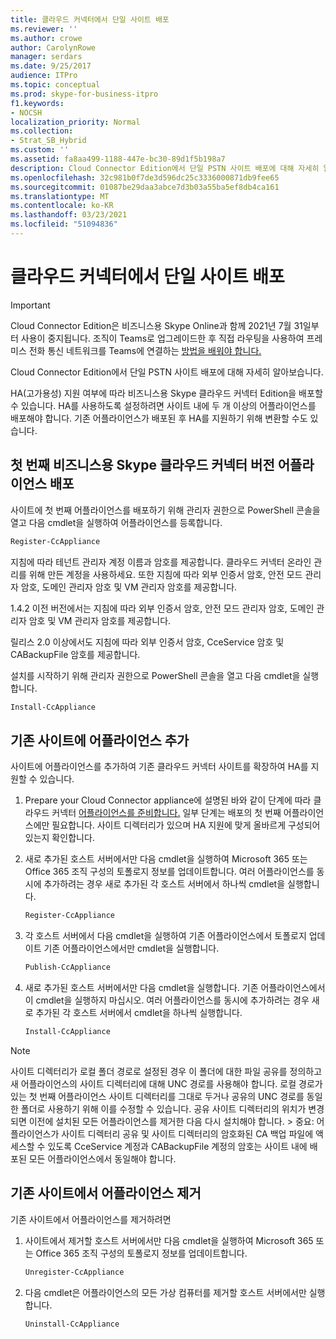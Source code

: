 ```yaml
---
title: 클라우드 커넥터에서 단일 사이트 배포
ms.reviewer: ''
ms.author: crowe
author: CarolynRowe
manager: serdars
ms.date: 9/25/2017
audience: ITPro
ms.topic: conceptual
ms.prod: skype-for-business-itpro
f1.keywords:
- NOCSH
localization_priority: Normal
ms.collection:
- Strat_SB_Hybrid
ms.custom: ''
ms.assetid: fa8aa499-1188-447e-bc30-89d1f5b198a7
description: Cloud Connector Edition에서 단일 PSTN 사이트 배포에 대해 자세히 알아보습니다.
ms.openlocfilehash: 32c981b0f7de3d596dc25c3336000871db9fee65
ms.sourcegitcommit: 01087be29daa3abce7d3b03a55ba5ef8db4ca161
ms.translationtype: MT
ms.contentlocale: ko-KR
ms.lasthandoff: 03/23/2021
ms.locfileid: "51094836"
---
```

# <a name="deploy-a-single-site-in-cloud-connector"></a>클라우드 커넥터에서 단일 사이트 배포
 
> [!Important]
> Cloud Connector Edition은 비즈니스용 Skype Online과 함께 2021년 7월 31일부터 사용이 중지됩니다. 조직이 Teams로 업그레이드한 후 직접 라우팅을 사용하여 프레미스 전화 통신 네트워크를 Teams에 연결하는 [방법을 배워야 합니다.](/MicrosoftTeams/direct-routing-landing-page)

Cloud Connector Edition에서 단일 PSTN 사이트 배포에 대해 자세히 알아보습니다.
  
HA(고가용성) 지원 여부에 따라 비즈니스용 Skype 클라우드 커넥터 Edition을 배포할 수 있습니다. HA를 사용하도록 설정하려면 사이트 내에 두 개 이상의 어플라이언스를 배포해야 합니다. 기존 어플라이언스가 배포된 후 HA를 지원하기 위해 변환할 수도 있습니다.
  
## <a name="deploy-the-first-skype-for-business-cloud-connector-edition-appliance"></a>첫 번째 비즈니스용 Skype 클라우드 커넥터 버전 어플라이언스 배포

사이트에 첫 번째 어플라이언스를 배포하기 위해 관리자 권한으로 PowerShell 콘솔을 열고 다음 cmdlet을 실행하여 어플라이언스를 등록합니다.
  
```powershell
Register-CcAppliance
```

지침에 따라 테넌트 관리자 계정 이름과 암호를 제공합니다. 클라우드 커넥터 온라인 관리를 위해 만든 계정을 사용하세요. 또한 지침에 따라 외부 인증서 암호, 안전 모드 관리자 암호, 도메인 관리자 암호 및 VM 관리자 암호를 제공합니다. 
  
1.4.2 이전 버전에서는 지침에 따라 외부 인증서 암호, 안전 모드 관리자 암호, 도메인 관리자 암호 및 VM 관리자 암호를 제공합니다. 
  
릴리스 2.0 이상에서도 지침에 따라 외부 인증서 암호, CceService 암호 및 CABackupFile 암호를 제공합니다.
  
설치를 시작하기 위해 관리자 권한으로 PowerShell 콘솔을 열고 다음 cmdlet을 실행합니다.
  
```powershell
Install-CcAppliance
```

## <a name="add-an-appliance-to-an-existing-site"></a>기존 사이트에 어플라이언스 추가

사이트에 어플라이언스를 추가하여 기존 클라우드 커넥터 사이트를 확장하여 HA를 지원할 수 있습니다. 
  
1. Prepare your Cloud Connector appliance에 설명된 바와 같이 단계에 따라 클라우드 커넥터 [어플라이언스를 준비합니다.](prepare-your-cloud-connector-appliance.md) 일부 단계는 배포의 첫 번째 어플라이언스에만 필요합니다. 사이트 디렉터리가 있으며 HA 지원에 맞게 올바르게 구성되어 있는지 확인합니다.
    
2. 새로 추가된 호스트 서버에서만 다음 cmdlet을 실행하여 Microsoft 365 또는 Office 365 조직 구성의 토폴로지 정보를 업데이트합니다. 여러 어플라이언스를 동시에 추가하려는 경우 새로 추가된 각 호스트 서버에서 하나씩 cmdlet을 실행합니다.
    
   ```powershell
   Register-CcAppliance
   ```

3. 각 호스트 서버에서 다음 cmdlet을 실행하여 기존 어플라이언스에서 토폴로지 업데이트 기존 어플라이언스에서만 cmdlet을 실행합니다.
    
   ```powershell
   Publish-CcAppliance
   ```

4. 새로 추가된 호스트 서버에서만 다음 cmdlet을 실행합니다. 기존 어플라이언스에서 이 cmdlet을 실행하지 마십시오. 여러 어플라이언스를 동시에 추가하려는 경우 새로 추가된 각 호스트 서버에서 cmdlet을 하나씩 실행합니다.
    
   ```powershell
   Install-CcAppliance
   ```

> [!NOTE]
> 사이트 디렉터리가 로컬 폴더 경로로 설정된 경우 이 폴더에 대한 파일 공유를 정의하고 새 어플라이언스의 사이트 디렉터리에 대해 UNC 경로를 사용해야 합니다. 로컬 경로가 있는 첫 번째 어플라이언스 사이트 디렉터리를 그대로 두거나 공유의 UNC 경로를 동일한 폴더로 사용하기 위해 이를 수정할 수 있습니다. 공유 사이트 디렉터리의 위치가 변경되면 이전에 설치된 모든 어플라이언스를 제거한 다음 다시 설치해야 합니다. > 중요: 어플라이언스가 사이트 디렉터리 공유 및 사이트 디렉터리의 암호화된 CA 백업 파일에 액세스할 수 있도록 CceService 계정과 CABackupFile 계정의 암호는 사이트 내에 배포된 모든 어플라이언스에서 동일해야 합니다. 
  
## <a name="remove-an-appliance-from-an-existing-site"></a>기존 사이트에서 어플라이언스 제거

기존 사이트에서 어플라이언스를 제거하려면
  
1. 사이트에서 제거할 호스트 서버에서만 다음 cmdlet을 실행하여 Microsoft 365 또는 Office 365 조직 구성의 토폴로지 정보를 업데이트합니다.
    
   ```powershell
   Unregister-CcAppliance
   ```

2. 다음 cmdlet은 어플라이언스의 모든 가상 컴퓨터를 제거할 호스트 서버에서만 실행합니다.
    
   ```powershell
   Uninstall-CcAppliance
   ```
